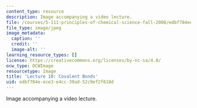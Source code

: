 ```yaml
---
content_type: resource
description: Image accompanying a video lecture.
file: /courses/5-111-principles-of-chemical-science-fall-2008/edbf784eece3e4cc39ad52c9ef2f618d_10.jpg
file_type: image/jpeg
image_metadata:
  caption: ''
  credit: ''
  image-alt: ''
learning_resource_types: []
license: https://creativecommons.org/licenses/by-nc-sa/4.0/
ocw_type: OCWImage
resourcetype: Image
title: 'Lecture 10: Covalent Bonds'
uid: edbf784e-ece3-e4cc-39ad-52c9ef2f618d
---
```

Image accompanying a video lecture.